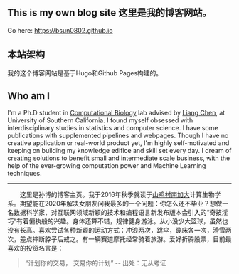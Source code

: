 ## This is my own blog site 这里是我的博客网站。

Go here: https://bsun0802.github.io

## 本站架构

我的这个博客网站是基于Hugo和Github Pages构建的。

## Who am I

I'm a Ph.D student in [Computational Biology][1] lab advised by [Liang Chen][2], at University of Southern California. I found myself obsessed with interdisciplinary studies in statistics and computer science. I have some publications with supplemented pipelines and webpages. Though I have no creative application or real-world product yet, I'm highly self-motivated and keeping on building my knowledge edifice and skill set every day. I dream of creating solutions to benefit small and intermediate scale business, with the help of the ever-growing computation power and Machine Learning techniques.

---

&emsp;&emsp;这里是孙博的博客主页。我于2016年秋季就读于[山鸡村南加大][3]计算生物学系。期望能在2020年解决女朋友问我最多的一个问题：你怎么还不毕业？想做一名数据科学家，对互联网领域新颖的技术和编程语言新发布版本会引入的“奇技淫巧”有着偏执般的兴趣。身体还算不错，规律健身游泳。从小没少大篮球，虽然也没有长高。喜欢尝试各种新颖的运动方式：冲浪两次，跳伞，蹦床各一次，滑雪两次，差点摔断脖子后戒之。有一辆赛道摩托经常骑着旅游。爱好折腾股票，目前最喜欢的投资名言是：

> “计划你的交易， 交易你的计划” -- 出处：无从考证

[1]: https://dornsife.usc.edu/cbb/
[2]: http://www-rcf.usc.edu/~liangche/people.html
[3]: https://www.usc.edu
